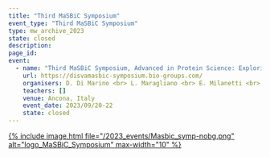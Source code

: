 ```yaml
---
title: "Third MaSBiC Symposium"
event_type: "Third MaSBiC Symposium"
type: mw_archive_2023
state: closed
description: 
page_id: 
event:
  - name: "Third MaSBiC Symposium, Advanced in Protein Science: Exploring Structure, Function, and Beyond"
    url: https://disvamasbic-symposium.bio-groups.com/
    organisers: D. Di Marino <br> L. Maragliano <br> E. Milanetti <br> D. Raimondo
    teachers: []
    venue: Ancona, Italy
    event_date: 2023/09/20-22
    state: closed
---
```




[{% include image.html file="/2023_events/Masbic_symp-nobg.png" alt="logo_MaSBiC_Symposium" max-width="10" %}](https://disvamasbic-symposium.bio-groups.com/)
